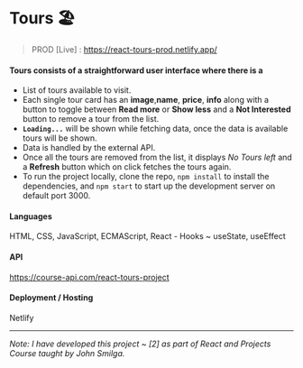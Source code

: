 # Tours 🏖️

> PROD [Live] : https://react-tours-prod.netlify.app/

#### Tours consists of a straightforward user interface where there is a

- List of tours available to visit.
- Each single tour card has an **image**,**name**, **price**, **info** along with a button to toggle between **Read more** or **Show less** and a **Not Interested** button to remove a tour from the list.
- **`Loading...`** will be shown while fetching data, once the data is available tours will be shown. 
- Data is handled by the external API.
- Once all the tours are removed from the list, it displays *No Tours left* and a **Refresh** button which on click fetches the tours again.
- To run the project locally, clone the repo, `npm install` to install the dependencies, and `npm start` to start up the development server on default port 3000.

#### Languages
HTML, CSS, JavaScript, ECMAScript, React - Hooks ~ useState, useEffect

#### API
https://course-api.com/react-tours-project

#### Deployment / Hosting
Netlify

---

_Note: I have developed this project ~ [2] as part of React and Projects Course taught by John Smilga._
